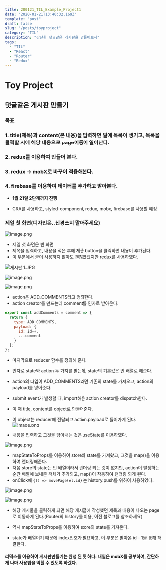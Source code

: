 ```yaml
---
title: 200121_TIL_Example_Project1
date: "2020-01-21T13:40:32.169Z"
template: "post"
draft: false
slug: "/posts/toyproject"
category: "TIL"
description: "간단한 댓글같은 게시판을 만들어보자"
tags:
  - "TIL"
  - "React"
  - "Router"
  - "Redux"
---
```


# Toy Project

## 댓글같은 게시판 만들기

### 목표

### 1. title(제목)과 content(본 내용)을 입력하면 밑에 목록이 생기고, 목록을 클릭할 시에 해당 내용으로 page이동이 일어난다.

### 2. redux를 이용하여 만들어 본다.

### 3. redux -> mobX로 바꾸어 적용해본다.

### 4. firebase를 이용하여 데이터를 추가하고 받아본다.

- **1월 21일 2단계까지 진행**

- CRA를 사용하고, styled-component, redux, mobx, firebase를 사용할 예정

### 제일 첫 화면(디자인은..신경쓰지 말아주세요)

![image.png](https://images.velog.io/post-images/jotang/bb7151b0-3c44-11ea-9119-39c2819698f6/image.png)

- 제일 첫 화면은 빈 화면
- 제목을 입력하고, 내용을 적은 후에 제출 button을 클릭하면 내용이 추가된다.
- 이 부분에서 굳이 사용하지 않아도 괜찮았겠지만 redux를 사용하였다.

![게시판 1.JPG](https://images.velog.io/post-images/jotang/a704efb0-3c45-11ea-9119-39c2819698f6/게시판-1.JPG)

![image.png](https://images.velog.io/post-images/jotang/9cf344e0-3c45-11ea-8ffc-814f6f5e3208/image.png)

![image.png](https://images.velog.io/post-images/jotang/06b0aa80-3c46-11ea-8ffc-814f6f5e3208/image.png)

- action은 ADD_COMMENTS라고 정의한다.
- action creator를 만드는데 comment를 인자로 받아온다.

```jsx
export const addComments = comment => {
  return {
    type: ADD_COMMENTS,
    payload: {
      id: id++,
      ...comment
    }
  };
};
```

- 마지막으로 reducer 함수를 정의해 준다.
- 인자로 state와 action 두 가지를 받는데, state의 기본값은 빈 배열로 해준다.
- action의 타입이 ADD_COMMENTS라면 기존의 state를 가져오고, action의 payload를 넣어준다.

- submit event가 발생할 때, import해온 action creator를 dispatch한다.
- 이 때 title, content를 object로 만들어준다.
- 이 object는 reducer에 전달되고 action.payload로 들어가게 된다.
  ![image.png](https://images.velog.io/post-images/jotang/eaeefe90-3c46-11ea-9f10-23326a2d3e90/image.png)

- 내용을 입력하고 그것을 담아내는 것은 useState를 이용하였다.

![image.png](https://images.velog.io/post-images/jotang/a8ef6fb0-3c47-11ea-9119-39c2819698f6/image.png)

- mapStateToProps를 이용하여 store의 state를 가져왔고, 그것을 map()을 이용하여 랜더링해준다.
- 처음 store의 state는 빈 배열이라서 랜더링 되는 것이 없지만, action이 발생하는 순간 배열에 보내준 객체가 추가되고, map()이 작동하여 랜더링 되게 된다.
- onClick에 `{() => movePage(el.id}` 는 history.push를 위하여 사용하였다.

![image.png](https://images.velog.io/post-images/jotang/3be64500-3c48-11ea-9119-39c2819698f6/image.png)

![image.png](https://images.velog.io/post-images/jotang/86b51e30-3c48-11ea-9f10-23326a2d3e90/image.png)

- 해당 게시물을 클릭하게 되면 해당 게시글에 작성했던 제목과 내용이 나오는 page로 이동하게 된다.(Router의 history를 이용, 이전 블로그를 참조하세요)

- 역시 mapStateToProps를 이용하여 store의 state를 가져온다.
- state가 배열이기 때문에 index번호가 필요하고, 이 부분은 받아온 id - 1을 통해 해결한다.

#### 리덕스를 이용하여 게시판만들기는 완성 된 듯 하다. 내일은 mobX를 공부하여, 간단하게 나마 사용법을 익힐 수 있도록 하겠다.
